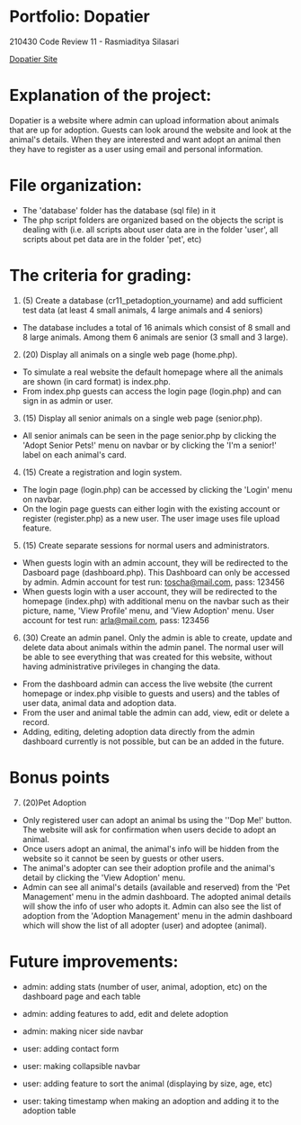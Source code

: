 # Portfolio: Dopatier
210430 Code Review 11 - Rasmiaditya Silasari

[Dopatier Site](https://rasmi.codefactory.live/dopatier)

# Explanation of the project:
Dopatier is a website where admin can upload information about animals that are up for adoption. 
Guests can look around the website and look at the animal's details. 
When they are interested and want adopt an animal then they have to register as a user using email and personal information. 

# File organization:
* The 'database' folder has the database (sql file) in it
* The php script folders are organized based on the objects the script is dealing with (i.e. all scripts about user data are in the folder 'user', all scripts about pet data are in the folder 'pet', etc)

# The criteria for grading:
1. (5) Create a database (cr11_petadoption_yourname) and add sufficient test data (at least 4 small animals, 4 large animals and 4 seniors) 
* The database includes a total of 16 animals which consist of 8 small and 8 large animals. Among them 6 animals are senior (3 small and 3 large).

2. (20) Display all animals on a single web page (home.php).      
* To simulate a real website the default homepage where all the animals are shown (in card format) is index.php. 
* From index.php guests can access the login page (login.php) and can sign in as admin or user.

3. (15) Display all senior animals on a single web page (senior.php).
* All senior animals can be seen in the page senior.php by clicking the 'Adopt Senior Pets!' menu on navbar or by clicking the 'I'm a senior!' label on each animal's card.

4. (15) Create a registration and login system.
* The login page (login.php) can be accessed by clicking the 'Login' menu on navbar. 
* On the login page guests can either login with the existing account or register (register.php) as a new user. The user image uses file upload feature.

5. (15) Create separate sessions for normal users and administrators. 
* When guests login with an admin account, they will be redirected to the Dasboard page (dashboard.php). This Dashboard can only be accessed by admin.
Admin account for test run: toscha@mail.com, pass: 123456
* When guests login with a user account, they will be redirected to the homepage (index.php) with additional menu on the navbar such as their picture, name, 'View Profile' menu, and 'View Adoption' menu.
User account for test run: arla@mail.com, pass: 123456

6. (30) Create an admin panel. Only the admin is able to create, update and delete data about animals within the admin panel. The normal user will be able to see everything that was created for this website, without having administrative privileges in changing the data. 
* From the dashboard admin can access the live website (the current homepage or index.php visible to guests and users) and the tables of user data, animal data and adoption data.
* From the user and animal table the admin can add, view, edit or delete a record.
* Adding, editing, deleting adoption data directly from the admin dashboard currently is not possible, but can be an added in the future.

# Bonus points
7. (20)Pet Adoption
* Only registered user can adopt an animal bs using the ''Dop Me!' button. The website will ask for confirmation when users decide to adopt an animal. 
* Once users adopt an animal, the animal's info will be hidden from the website so it cannot be seen by guests or other users. 
* The animal's adopter can see their adoption profile and the animal's detail by clicking the 'View Adoption' menu. 
* Admin can see all animal's details (available and reserved) from the 'Pet Management' menu in the admin dashboard. The adopted animal details will show the info of user who adopts it. Admin can also see the list of adoption from the 'Adoption Management' menu in the admin dashboard which will show the list of all adopter (user) and adoptee (animal).

# Future improvements:
* admin: adding stats (number of user, animal, adoption, etc) on the dashboard page and each table
* admin: adding features to add, edit and delete adoption
* admin: making nicer side navbar

* user: adding contact form
* user: making collapsible navbar
* user: adding feature to sort the animal (displaying by size, age, etc)
* user: taking timestamp when making an adoption and adding it to the adoption table
